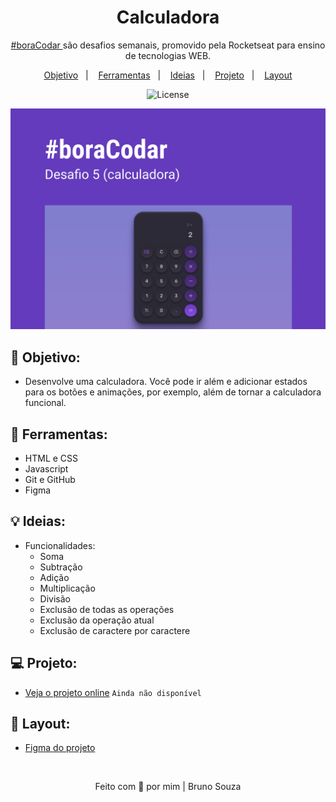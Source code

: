 <h1 align="center">
    Calculadora
</h1>

<p align="center">
    <a href="https://www.rocketseat.com.br/boracodar?utm_content=descricao-boracodar_desafio01&utm_term=boracodar&utm_medium=organic&utm_source=youtube&utm_campaign=lead">#boraCodar </a> são desafios semanais, promovido pela Rocketseat para ensino de tecnologias WEB.
</p>

<p align="center">
  <a href="#objetivo">Objetivo</a>&nbsp;&nbsp;&nbsp;|&nbsp;&nbsp;&nbsp;
  <a href="#tecnologias">Ferramentas</a>&nbsp;&nbsp;&nbsp;|&nbsp;&nbsp;&nbsp;
  <a href="#ideias">Ideias</a>&nbsp;&nbsp;&nbsp;|&nbsp;&nbsp;&nbsp;
  <a href="#projeto">Projeto</a>&nbsp;&nbsp;&nbsp;|&nbsp;&nbsp;&nbsp;
  <a href="#layout">Layout</a>
</p>

<p align="center">
  <img alt="License" src="https://img.shields.io/static/v1?label=license&message=MIT&color=49AA26&labelColor=000000">
</p>

<p align="center">
  <img alt="Calculator Preview" src=".github/calculadora.png">
</p>

<h2 id="objetivo">🚀 <b>Objetivo:</b></h2>

- Desenvolve uma calculadora. Você pode ir além e adicionar estados para os botões e animações, por exemplo, além de tornar a calculadora funcional.

<h2 id="tecnologias">🔧 <b>Ferramentas:</b></h2>

- HTML e CSS
- Javascript
- Git e GitHub
- Figma

<h2 id="ideias">💡  <b>Ideias:</b></h2>

- Funcionalidades:
    - Soma
    - Subtração
    - Adição
    - Multiplicação
    - Divisão
    - Exclusão de todas as operações
    - Exclusão da operação atual
    - Exclusão de caractere por caractere

<h2 id="projeto">💻 <b>Projeto:</b></h2>

- [Veja o projeto online]() `Ainda não disponível`

<h2 id="layout">🎨 <b>Layout:</b></h2>

- [Figma do projeto](https://www.figma.com/community/file/1202607074523509182)

<br>

<p align="center">
  Feito com 💜 por mim | Bruno Souza
</p>
